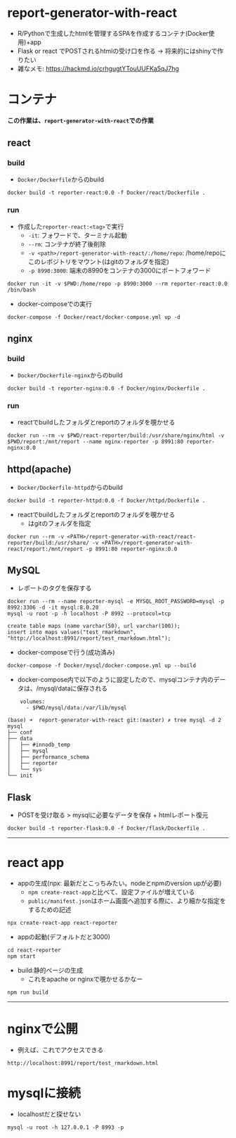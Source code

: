 # report-generator-with-react
* R/Pythonで生成したhtmlを管理するSPAを作成するコンテナ(Docker使用)+app
* Flask or react でPOSTされるhtmlの受け口を作る -> 将来的にはshinyで作りたい
* 雑なメモ: https://hackmd.io/crhgugtYTouUUFKa5qJ7hg

# コンテナ

**この作業は、`report-generator-with-react`での作業**

## react
### build
* `Docker/Dockerfile`からのbuild
```
docker build -t reporter-react:0.0 -f Docker/react/Dockerfile .
```

### run
* 作成した`reporter-react:<tag>`で実行
  * `-it`: フォワードで、ターミナル起動
  * `--rm`: コンテナが終了後削除
  * `-v <path>/report-generator-with-react/:/home/repo`: /home/repoにこのレポジトリをマウント(<path>はgitのフォルダを指定)
  * `-p 8990:3000`: 端末の8990をコンテナの3000にポートフォワード
```
docker run -it -v $PWD:/home/repo -p 8990:3000 --rm reporter-react:0.0 /bin/bash
```
* docker-composeでの実行
```
docker-compose -f Docker/react/docker-compose.yml up -d
```

## nginx
### build
* `Docker/Dockerfile-nginx`からのbuild
```
docker build -t reporter-nginx:0.0 -f Docker/nginx/Dockerfile .
```

### run
* reactでbuildしたフォルダとreportのフォルダを覗かせる
```
docker run --rm -v $PWD/react-reporter/build:/usr/share/nginx/html -v $PWD/report:/mnt/report --name nginx-reporter -p 8991:80 reporter-nginx:0.0
```


## httpd(apache)
* `Docker/Dockerfile-httpd`からのbuild
```
docker build -t reporter-httpd:0.0 -f Docker/httpd/Dockerfile .
```

* reactでbuildしたフォルダとreportのフォルダを覗かせる
  * <path>はgitのフォルダを指定
```
docker run --rm -v <PATH>/report-generator-with-react/react-reporter/build:/usr/share/ -v <PATH>/report-generator-with-react/report:/mnt/report -p 8991:80 reporter-nginx:0.0
```

## MySQL
* レポートのタグを保存する
```
docker run --rm --name reporter-mysql -e MYSQL_ROOT_PASSWORD=mysql -p 8992:3306 -d -it mysql:8.0.20
mysql -u root -p -h localhost -P 8992 --protocol=tcp

create table maps (name varchar(50), url varchar(100));
insert into maps values("test_rmarkdown", "http://localhost:8991/report/test_rmarkdown.html");
```
* docker-composeで行う(成功済み)
```
docker-compose -f Docker/mysql/docker-compose.yml up --build
```
* docker-compose内で以下のように設定したので、mysqlコンテナ内のデータは、/mysql/dataに保存される
```
    volumes: 
      - $PWD/mysql/data:/var/lib/mysql
```
```
(base) ➜  report-generator-with-react git:(master) ✗ tree mysql -d 2  
mysql
├── conf
├── data
│   ├── #innodb_temp
│   ├── mysql
│   ├── performance_schema
│   ├── reporter
│   └── sys
└── init
```



## Flask
* POSTを受け取る > mysqlに必要なデータを保存 + htmlレポート復元
```
docker build -t reporter-flask:0.0 -f Docker/flask/Dockerfile .
```

---

# react app
* appの生成(npx: 最新だとこっちみたい。nodeとnpmのversion upが必要)
  * `npm create-react-app`と比べて、設定ファイルが増えている
  * `public/manifest.json`はホーム画面へ追加する際に、より細かな指定をするための記述
```
npx create-react-app react-reporter
```

* appの起動(デフォルトだと3000)
```
cd react-reporter
npm start
```

* build:静的ページの生成
  * これをapache or nginxで覗かせるかなー
```
npm run build
```

---

# nginxで公開
* 例えば、これでアクセスできる
```
http://localhost:8991/report/test_rmarkdown.html
```


# mysqlに接続
* localhostだと探せない
```
mysql -u root -h 127.0.0.1 -P 8993 -p
```

